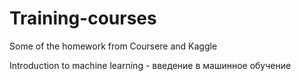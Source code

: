 # Training-courses
Some of the homework from Coursere and Kaggle

Introduction to machine learning - введение в машинное обучение
